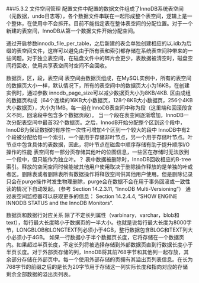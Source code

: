 ###5.3.2 文件空间管理
  配置文件中配置的数据文件组成了InnoDB系统表空间（元数据，undo日志等），各个数据文件串联在一起形成整个表空间，逻辑上是一个整体，在使用中不会拆开。目前不能指定表在整体表空间的分配位置。对于一个新建的表空间，InnoDB从第一个数据文件开始分配空间。

  通过开启参数innodb_file_per_table，之后新建的表会单独创建相应的以.idb为后缀的表空间文件，这样可以避免由于所有表和索引都存储在系统表空间种带来的一些问题。对于独立表空间，在磁盘文件中的碎片会更少，表数据被清空时，磁盘空间将回收，使用共享表空间时空间不会回收。


数据页，区，段，表空间
表空间由数据页组成，在MySQL实例中，所有的表空间的数据页大小一样，默认情况下，所有的表空间中的数据页大小为16KB，在创建实例时，通过参数 innodb_page_size可以减少数据页大小为8KB/4KB.
区由成组的数据页构成（64个连续的16KB大小数据页，128个8KB大小数据页，256个4KB大小数据页），大小为1MB。每一组在InnoDB表空间中称为段（这里端和回滚段含义不同，回滚段中包含多个数据页段）。
当一个段在表空间逐渐增加，InnoDB一次分配表空间中最首32个数据页。之后，InnodB开始分配整个区到这个段中，InnoDB为保证数据的有序性一次性可增加4个区到一个较大的段中
	InnoDB中有2个段被分配给每一个索引，一个是用于存储非叶节点，另一个用于存储叶节点。叶节点中包含具体的表数据，因此，将叶节点在磁盘中顺序存储有助于提升顺序I/O操作的性能
	表空间有一部分页存储其他叶的位图信息，一些区在存储时无法放到一个段中，但只能作为独立叶。？
	表中数据被删除时，InnoDB回收相应的B-tree 索引。释放的空闲空间时候能被其他用户使用取决于删除操作释放的是单独的叶或者区。删除表或者删除表所有数据操作将释放空间供其他用户使用。但是删除记录只会在purge操作时发生物理删除，purge会在数据不会在用于事务回滚或一致性读的情况下自动发起。（参考 Section 14.2.3.11, “InnoDB Multi-Versioning”）
	通过表空间监控器可以获取更多的信息： Section 14.2.4.4, “SHOW ENGINE INNODB STATUS and the InnoDB Monitors”.


数据页和数据行对应关系
除了不定长列属性（varbinary，varchar，blob和text），每行最大长度略小于数据页的一半大小。也就是说每行最大长度为8000字节，LONGBLOB和LONGTEXT列必须小于4GB，整行数据包含BLOG和TEXT列大小必须小于4GB。
如果一行数据小于半个数据页长度，它将存储在一个数据页内。如果超过半页长度，不定长列将被选择存储到外部数据页直到行数据长度小于半页长度。对于外部页存储的列，InnoDB将其前768字节和其他列一起存放，其余部分存储在外部页中。每一个使用外部存储的页拥有其溢出页列表信息。在长为768字节的前缀之后的是长为20字节用于存储这一列实际长度和指向对应的存储剩余全部数据的溢出页列表。


